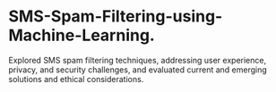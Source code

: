 # SMS-Spam-Filtering-using-Machine-Learning.
Explored SMS spam filtering techniques, addressing user experience, privacy, and security challenges, and evaluated current and emerging solutions and ethical considerations.
